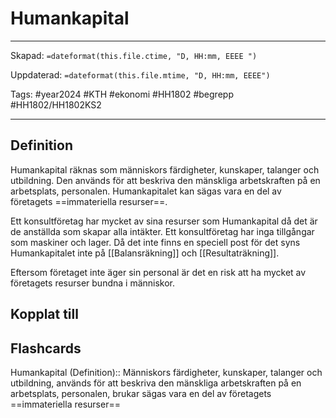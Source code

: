 # Humankapital

---

Skapad: `=dateformat(this.file.ctime, "D, HH:mm, EEEE ")`

Uppdaterad: `=dateformat(this.file.mtime, "D, HH:mm, EEEE")`

Tags: #year2024 #KTH #ekonomi #HH1802 #begrepp #HH1802/HH1802KS2

---

## Definition

Humankapital räknas som människors färdigheter, kunskaper, talanger och utbildning. Den används för att beskriva den mänskliga arbetskraften på en arbetsplats, personalen. Humankapitalet kan sägas vara en del av företagets ==immateriella resurser==.

Ett konsultföretag har mycket av sina resurser som Humankapital då det är de anställda som skapar alla intäkter. Ett konsultföretag har inga tillgångar som maskiner och lager. Då det inte finns en speciell post för det syns Humankapitalet inte på [[Balansräkning]] och [[Resultaträkning]].

Eftersom företaget inte äger sin personal är det en risk att ha mycket av företagets resurser bundna i människor.

## Kopplat till

## Flashcards

Humankapital (Definition):: Människors färdigheter, kunskaper, talanger och utbildning, används för att beskriva den mänskliga arbetskraften på en arbetsplats, personalen, brukar sägas vara en del av företagets ==immateriella resurser==
<!--SR:!2024-04-09,3,230!2024-04-20,14,290-->
